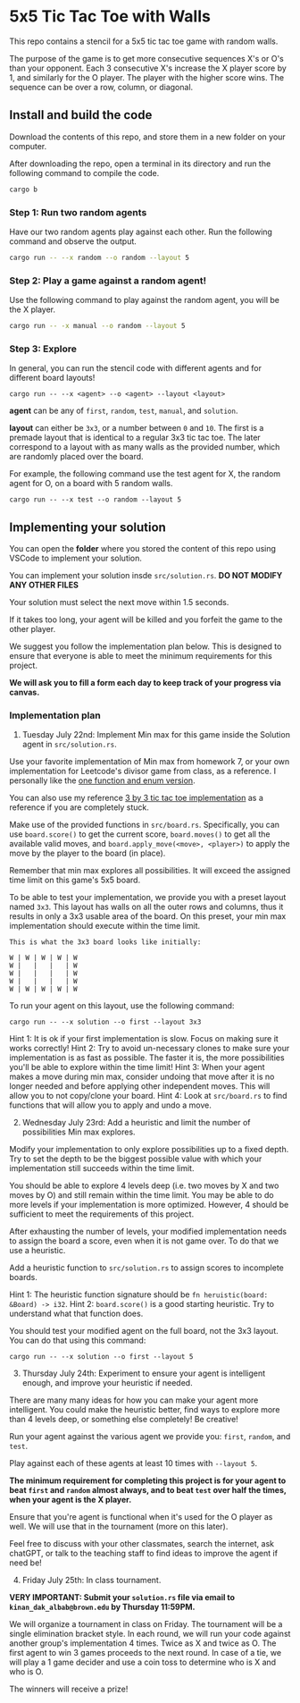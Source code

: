 # 5x5 Tic Tac Toe with Walls

This repo contains a stencil for a 5x5 tic tac toe game with random walls.

The purpose of the game is to get more consecutive sequences X's or O's than
your opponent. Each 3 consecutive X's increase the X player score by 1, and similarly
for the O player. The player with the higher score wins. The sequence can be over
a row, column, or diagonal.

## Install and build the code

Download the contents of this repo, and store them in a new folder on your computer.

After downloading the repo, open a terminal in its directory and run the following command to compile the code.
```bash
cargo b
```

### Step 1: Run two random agents

Have our two random agents play against each other. Run the following command and observe the output.
```bash
cargo run -- --x random --o random --layout 5
```

### Step 2: Play a game against a random agent!

Use the following command to play against the random agent, you will be the X player.
```bash
cargo run -- -x manual --o random --layout 5
```

### Step 3: Explore

In general, you can run the stencil code with different agents and for different board layouts!
```
cargo run -- --x <agent> --o <agent> --layout <layout>
```

**agent** can be any of `first`, `random`, `test`, `manual`, and `solution`.

**layout** can either be `3x3`, or a number between `0` and `10`. The first is a premade
layout that is identical to a regular 3x3 tic tac toe. The later correspond to a layout
with as many walls as the provided number, which are randomly placed over the board.


For example, the following command use the test agent for X, the random agent for O, on a board with 5 random walls.
```
cargo run -- --x test --o random --layout 5
```

## Implementing your solution

You can open the **folder** where you stored the content of this repo using VSCode to implement your solution.

You can implement your solution insde `src/solution.rs`. **DO NOT MODIFY ANY OTHER FILES**

Your solution must select the next move within 1.5 seconds.

If it takes too long, your agent will be killed and you forfeit the game to the other player.

We suggest you follow the implementation plan below. This is designed to ensure that everyone is able
to meet the minimum requirements for this project.

**We will ask you to fill a form each day to keep track of your progress via canvas.**

### Implementation plan

1. Tuesday July 22nd: Implement Min max for this game inside the Solution agent in `src/solution.rs`.

Use your favorite implementation of Min max from homework 7, or your own implementation for Leetcode's divisor game from class, as a reference. I personally like the [one function and enum version](https://play.rust-lang.org/?version=stable&mode=debug&edition=2024&gist=49ca9fa2e5f17536dbe3af959d06584c).

You can also use my reference [3 by 3 tic tac toe implementation](https://github.com/KinanBab/tic-tac-toe) as a reference if you are completely stuck.

Make use of the provided functions in `src/board.rs`. Specifically, you can use `board.score()` to get the current score, `board.moves()` to get all the available valid moves, and `board.apply_move(<move>, <player>)` to apply the move by the player to the board (in place).

Remember that min max explores all possibilities. It will exceed the assigned time limit on this game's 5x5 board.

To be able to test your implementation, we provide you with a preset layout named `3x3`. This layout has walls on all the outer rows
and columns, thus it results in only a 3x3 usable area of the board. On this preset, your min max implementation should execute within the time limit.

```
This is what the 3x3 board looks like initially:

W | W | W | W | W
W |   |   |   | W
W |   |   |   | W
W |   |   |   | W
W | W | W | W | W
```

To run your agent on this layout, use the following command:
```
cargo run -- --x solution --o first --layout 3x3
```

Hint 1: It is ok if your first implementation is slow. Focus on making sure it works correctly!
Hint 2: Try to avoid un-necessary clones to make sure your implementation is as fast as possible. The faster it is, the more possibilities you'll be able to explore within the time limit!
Hint 3: When your agent makes a move during min max, consider undoing that move after it is no longer needed and before applying other independent moves. This will allow you to not copy/clone your board.
Hint 4: Look at `src/board.rs` to find functions that will allow you to apply and undo a move.

2. Wednesday July 23rd: Add a heuristic and limit the number of possibilities Min max explores.

Modify your implementation to only explore possibilities up to a fixed depth. Try to set the depth to be the biggest possible value with which your implementation still succeeds within the time limit.

You should be able to explore 4 levels deep (i.e. two moves by X and two moves by O) and still remain within the time limit. You may be able to do more levels if your implementation is more optimized. However, 4 should be sufficient to meet the requirements of this project.

After exhausting the number of levels, your modified implementation needs to assign the board a score, even when it is not game over. To do that we use a heuristic.

Add a heuristic function to `src/solution.rs` to assign scores to incomplete boards.

Hint 1: The heuristic function signature should be `fn heruistic(board: &Board) -> i32`.
Hint 2: `board.score()` is a good starting heuristic. Try to understand what that function does.

You should test your modified agent on the full board, not the 3x3 layout. You can do that using this command:
```
cargo run -- --x solution --o first --layout 5
```

3. Thursday July 24th: Experiment to ensure your agent is intelligent enough, and improve your heuristic if needed.

There are many many ideas for how you can make your agent more intelligent. You could make the heuristic better, find ways to explore more than 4 levels deep, or something else completely! Be creative!

Run your agent against the various agent we provide you: `first`, `random`, and `test`.

Play against each of these agents at least 10 times with `--layout 5`.

**The minimum requirement for completing this project is for your agent to beat `first` and `random` almost always, and to beat `test` over half the times, when your agent is the X player.**

Ensure that you're agent is functional when it's used for the O player as well. We will use that in the tournament (more on this later).

Feel free to discuss with your other classmates, search the internet, ask chatGPT, or talk to the teaching staff to find ideas to improve the agent if need be!

4. Friday July 25th: In class tournament.

**VERY IMPORTANT: Submit your `solution.rs` file via email to `kinan_dak_albab@brown.edu` by Thursday 11:59PM.**

We will organize a tournament in class on Friday. The tournament will be a single elimination bracket style.
In each round, we will run your code against another group's implementation 4 times. Twice as X and twice as O.
The first agent to win 3 games proceeds to the next round.
In case of a tie, we will play a 1 game decider and use a coin toss to determine who is X and who is O.

The winners will receive a prize!




